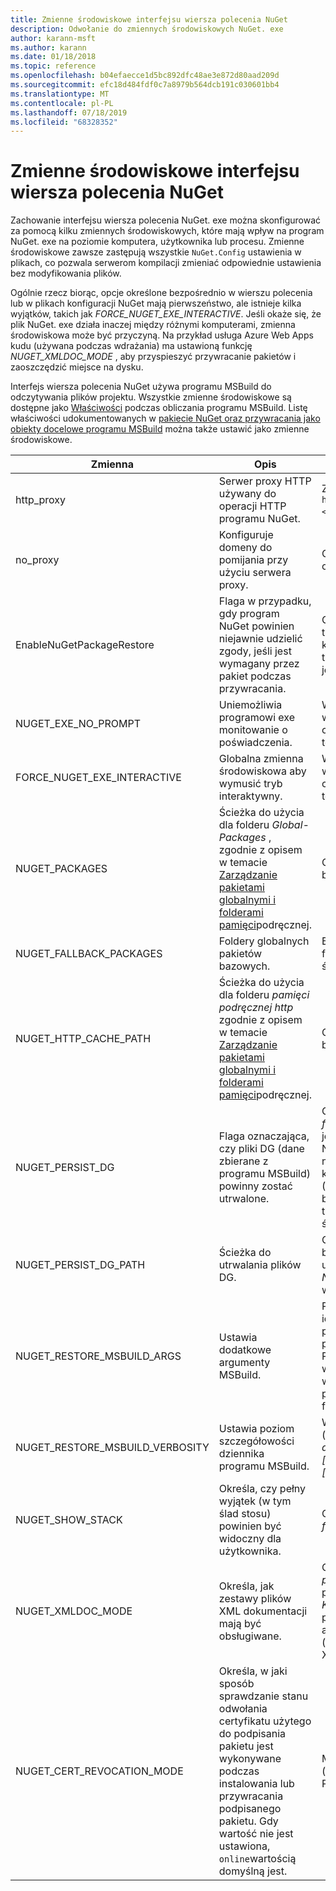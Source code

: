 ```yaml
---
title: Zmienne środowiskowe interfejsu wiersza polecenia NuGet
description: Odwołanie do zmiennych środowiskowych NuGet. exe
author: karann-msft
ms.author: karann
ms.date: 01/18/2018
ms.topic: reference
ms.openlocfilehash: b04efaecce1d5bc892dfc48ae3e872d80aad209d
ms.sourcegitcommit: efc18d484fdf0c7a8979b564dcb191c030601bb4
ms.translationtype: MT
ms.contentlocale: pl-PL
ms.lasthandoff: 07/18/2019
ms.locfileid: "68328352"
---
```

# <a name="nuget-cli-environment-variables"></a>Zmienne środowiskowe interfejsu wiersza polecenia NuGet

Zachowanie interfejsu wiersza polecenia NuGet. exe można skonfigurować za pomocą kilku zmiennych środowiskowych, które mają wpływ na program NuGet. exe na poziomie komputera, użytkownika lub procesu. Zmienne środowiskowe zawsze zastępują wszystkie `NuGet.Config` ustawienia w plikach, co pozwala serwerom kompilacji zmieniać odpowiednie ustawienia bez modyfikowania plików.

Ogólnie rzecz biorąc, opcje określone bezpośrednio w wierszu polecenia lub w plikach konfiguracji NuGet mają pierwszeństwo, ale istnieje kilka wyjątków, takich jak *FORCE_NUGET_EXE_INTERACTIVE*. Jeśli okaże się, że plik NuGet. exe działa inaczej między różnymi komputerami, zmienna środowiskowa może być przyczyną. Na przykład usługa Azure Web Apps kudu (używana podczas wdrażania) ma ustawioną funkcję  *NUGET_XMLDOC_MODE* , aby przyspieszyć przywracanie pakietów i zaoszczędzić miejsce na dysku.

Interfejs wiersza polecenia NuGet używa programu MSBuild do odczytywania plików projektu. Wszystkie zmienne środowiskowe są dostępne jako [Właściwości](/visualstudio/msbuild/msbuild-command-line-reference) podczas obliczania programu MSBuild.
Listę właściwości udokumentowanych w [pakiecie NuGet oraz przywracania jako obiekty docelowe programu MSBuild](../msbuild-targets.md#restore-properties) można także ustawić jako zmienne środowiskowe.

| Zmienna | Opis | Uwagi |
| --- | --- | --- |
| http_proxy | Serwer proxy HTTP używany do operacji HTTP programu NuGet. | Zostanie to określone jako `http://<username>:<password>@proxy.com`. |
| no_proxy | Konfiguruje domeny do pomijania przy użyciu serwera proxy. | Określone jako domeny oddzielone przecinkami (,). |
| EnableNuGetPackageRestore | Flaga w przypadku, gdy program NuGet powinien niejawnie udzielić zgody, jeśli jest wymagany przez pakiet podczas przywracania. | Określona flaga jest traktowana jako *true* lub *1*, każda inna wartość traktowana jako flaga nie jest ustawiona. |
| NUGET_EXE_NO_PROMPT | Uniemożliwia programowi exe monitowanie o poświadczenia. | Wszystkie wartości poza wartością null lub pusty ciąg będą traktowane jako ten zestaw flag/true. |
| FORCE_NUGET_EXE_INTERACTIVE | Globalna zmienna środowiskowa aby wymusić tryb interaktywny. | Wszystkie wartości poza wartością null lub pusty ciąg będą traktowane jako ten zestaw flag/true. |
| NUGET_PACKAGES | Ścieżka do użycia dla folderu *Global-Packages* , zgodnie z opisem w temacie [Zarządzanie pakietami globalnymi i folderami pamięci](../../consume-packages/managing-the-global-packages-and-cache-folders.md)podręcznej. | Określono jako ścieżkę bezwzględną. |
| NUGET_FALLBACK_PACKAGES | Foldery globalnych pakietów bazowych. | Bezwzględne ścieżki folderu rozdzielone średnikami (;). |
| NUGET_HTTP_CACHE_PATH | Ścieżka do użycia dla folderu *pamięci podręcznej http* zgodnie z opisem w temacie [Zarządzanie pakietami globalnymi i folderami pamięci](../../consume-packages/managing-the-global-packages-and-cache-folders.md)podręcznej. | Określono jako ścieżkę bezwzględną. |
| NUGET_PERSIST_DG | Flaga oznaczająca, czy pliki DG (dane zbierane z programu MSBuild) powinny zostać utrwalone. | Określony jako *true* lub *false* (wartość domyślna), jeśli NUGET_PERSIST_DG_PATH nie jest ustawiony w katalogu tymczasowym (NuGetScratch folder w bieżącym katalogu tymczasowym środowiska). |
| NUGET_PERSIST_DG_PATH | Ścieżka do utrwalania plików DG. | Określona jako ścieżka bezwzględna, ta opcja jest używana tylko wtedy, gdy *NUGET_PERSIST_DG* ma wartość true. |
| NUGET_RESTORE_MSBUILD_ARGS | Ustawia dodatkowe argumenty MSBuild. | Przekazuj argumenty identyczne z sposobem przekazywania ich do programu MSBuild. exe. Przykładem ustawienia właściwości projektu foo z wiersza polecenia na pasek wartości będzie/p: foo = bar |
| NUGET_RESTORE_MSBUILD_VERBOSITY | Ustawia poziom szczegółowości dziennika programu MSBuild. | Wartość domyślna  to cicha ("/v: q"). Możliwe wartości *q [uiet]* , *m [inimal]* , *n [ormal]* , *d [egółowy]* i *diag [nostic]* . |
| NUGET_SHOW_STACK | Określa, czy pełny wyjątek (w tym ślad stosu) powinien być widoczny dla użytkownika. | Określony jako *true* lub *false* (wartość domyślna). |
| NUGET_XMLDOC_MODE | Określa, jak zestawy plików XML dokumentacji mają być obsługiwane. | Obsługiwane tryby są *pomijane* (nie Wyodrębniaj plików dokumentacji XML), *Kompresuj* (Przechowuj pliki doc XML jako archiwum zip) lub *none* (domyślnie Traktuj pliki doc XML jako zwykłe pliki). |
| NUGET_CERT_REVOCATION_MODE | Określa, w jaki sposób sprawdzanie stanu odwołania certyfikatu użytego do podpisania pakietu jest wykonywane podczas instalowania lub przywracania podpisanego pakietu. Gdy wartość nie jest ustawiona, `online`wartością domyślną jest.| Możliwe wartości *online* (domyślnie), *offline*.  Powiązane z [NU3028](../errors-and-warnings/NU3028.md) |

